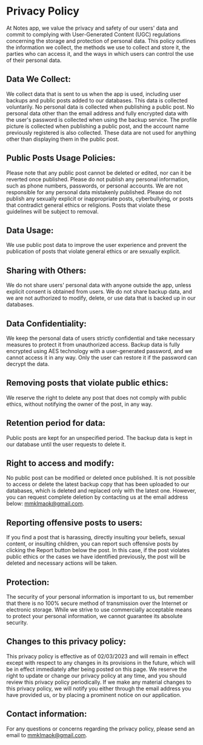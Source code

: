 # Privacy Policy

At Notes app, we value the privacy and safety of our users' data and commit to complying with User-Generated Content (UGC) regulations concerning the storage and protection of personal data. This policy outlines the information we collect, the methods we use to collect and store it, the parties who can access it, and the ways in which users can control the use of their personal data.

## Data We Collect:
 We collect data that is sent to us when the app is used, including user backups and public posts added to our databases. This data is collected voluntarily.
 No personal data is collected when publishing a public post.
 No personal data other than the email address and fully encrypted data with the user's password is collected when using the backup service.
 The profile picture is collected when publishing a public post, and the account name previously registered is also collected. These data are not used for anything other than displaying them in the public post.

## Public Posts Usage Policies:
 Please note that any public post cannot be deleted or edited, nor can it be reverted once published.
 Please do not publish any personal information, such as phone numbers, passwords, or personal accounts.
 We are not responsible for any personal data mistakenly published.
 Please do not publish any sexually explicit or inappropriate posts, cyberbullying, or posts that contradict general ethics or religions.
 Posts that violate these guidelines will be subject to removal.

## Data Usage:
 We use public post data to improve the user experience and prevent the publication of posts that violate general ethics or are sexually explicit.

## Sharing with Others:
 We do not share users' personal data with anyone outside the app, unless explicit consent is obtained from users.
 We do not share backup data, and we are not authorized to modify, delete, or use data that is backed up in our databases.

## Data Confidentiality:
 We keep the personal data of users strictly confidential and take necessary measures to protect it from unauthorized access.
 Backup data is fully encrypted using AES technology with a user-generated password, and we cannot access it in any way.
 Only the user can restore it if the password can decrypt the data.

## Removing posts that violate public ethics:
 We reserve the right to delete any post that does not comply with public ethics, without notifying the owner of the post, in any way.

## Retention period for data:
 Public posts are kept for an unspecified period.
 The backup data is kept in our database until the user requests to delete it.

## Right to access and modify:
 No public post can be modified or deleted once published.
 It is not possible to access or delete the latest backup copy that has been uploaded to our databases, which is deleted and replaced only with the latest one.          However, you can request complete deletion by contacting us at the email address below:
  mmklmaok@gmail.com.

## Reporting offensive posts to users:
 If you find a post that is harassing, directly insulting your beliefs, sexual content, or insulting children, you can report such offensive posts by clicking the Report button below the post. In this case, if the post violates public ethics or the cases we have identified previously, the post will be deleted and necessary actions will be taken.

## Protection:
 The security of your personal information is important to us, but remember that there is no 100% secure method of transmission over the Internet or electronic storage. While we strive to use commercially acceptable means to protect your personal information, we cannot guarantee its absolute security.

## Changes to this privacy policy:
 This privacy policy is effective as of 02/03/2023 and will remain in effect except with respect to any changes in its provisions in the future, which will be in effect immediately after being posted on this page.
 We reserve the right to update or change our privacy policy at any time, and you should review this privacy policy periodically.
 If we make any material changes to this privacy policy, we will notify you either through the email address you have provided us, or by placing a prominent notice on our application.

## Contact information:
 For any questions or concerns regarding the privacy policy, please send an email to mmklmaok@gmail.com.
